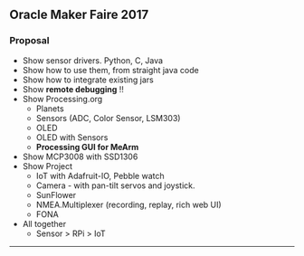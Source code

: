 ## Oracle Maker Faire 2017

### Proposal
- Show sensor drivers. Python, C, Java
- Show how to use them, from straight java code
- Show how to integrate existing jars
- Show **remote debugging** !!
- Show Processing.org
    - Planets
    - Sensors (ADC, Color Sensor, LSM303)
    - OLED
    - OLED with Sensors
    - **Processing GUI for MeArm**
- Show MCP3008 with SSD1306
- Show Project
    - IoT with Adafruit-IO, Pebble watch
    - Camera - with pan-tilt servos and joystick.
    - SunFlower
    - NMEA.Multiplexer (recording, replay, rich web UI)
    - FONA
- All together
    - Sensor > RPi > IoT
---
